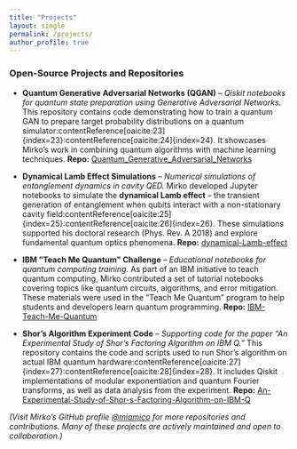 ```yaml
---
title: "Projects"
layout: single
permalink: /projects/
author_profile: true
---
```


### Open-Source Projects and Repositories

- **Quantum Generative Adversarial Networks (QGAN)** – *Qiskit notebooks for quantum state preparation using Generative Adversarial Networks.* This repository contains code demonstrating how to train a quantum GAN to prepare target probability distributions on a quantum simulator:contentReference[oaicite:23]{index=23}:contentReference[oaicite:24]{index=24}. It showcases Mirko’s work in combining quantum algorithms with machine learning techniques. **Repo:** [Quantum_Generative_Adversarial_Networks](https://github.com/miamico/Quantum_Generative_Adversarial_Networks)

- **Dynamical Lamb Effect Simulations** – *Numerical simulations of entanglement dynamics in cavity QED.* Mirko developed Jupyter notebooks to simulate the **dynamical Lamb effect** – the transient generation of entanglement when qubits interact with a non-stationary cavity field:contentReference[oaicite:25]{index=25}:contentReference[oaicite:26]{index=26}. These simulations supported his doctoral research (Phys. Rev. A 2018) and explore fundamental quantum optics phenomena. **Repo:** [dynamical-Lamb-effect](https://github.com/miamico/dynamical-Lamb-effect)

- **IBM "Teach Me Quantum" Challenge** – *Educational notebooks for quantum computing training.* As part of an IBM initiative to teach quantum computing, Mirko contributed a set of tutorial notebooks covering topics like quantum circuits, algorithms, and error mitigation. These materials were used in the “Teach Me Quantum” program to help students and developers learn quantum programming. **Repo:** [IBM-Teach-Me-Quantum](https://github.com/miamico/IBM-Teach-Me-Quantum)

- **Shor’s Algorithm Experiment Code** – *Supporting code for the paper “An Experimental Study of Shor’s Factoring Algorithm on IBM Q.”* This repository contains the code and scripts used to run Shor’s algorithm on actual IBM quantum hardware:contentReference[oaicite:27]{index=27}:contentReference[oaicite:28]{index=28}. It includes Qiskit implementations of modular exponentiation and quantum Fourier transforms, as well as data analysis from the experiment. **Repo:** [An-Experimental-Study-of-Shor-s-Factoring-Algorithm-on-IBM-Q](https://github.com/miamico/An-Experimental-Study-of-Shor-s-Factoring-Algorithm-on-IBM-Q)

*(Visit Mirko’s GitHub profile [@miamico](https://github.com/miamico) for more repositories and contributions. Many of these projects are actively maintained and open to collaboration.)*
